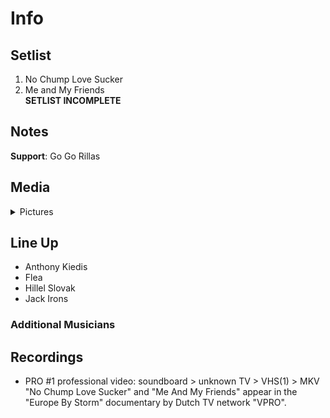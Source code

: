 # Info

## Setlist

1. No Chump Love Sucker
2. Me and My Friends
<br>**SETLIST INCOMPLETE**

## Notes

**Support**: Go Go Rillas

## Media 

<details>
  <summary>Pictures</summary>
  <!--<img alt="Setlist" title="Setlist" src="_.jpg" height="200" />
  <img alt="Clipping" title="Clipping" src="_.jpg" height="200" />
  <img alt="Flyer" title="Flyer" src="_.jpg" height="200" />-->
</details>

## Line Up

* Anthony Kiedis
* Flea
* Hillel Slovak
* Jack Irons

### Additional Musicians

## Recordings

* PRO #1 professional video: soundboard > unknown TV > VHS(1) > MKV "No Chump Love Sucker" and "Me And My Friends" appear in the "Europe By Storm" documentary by Dutch TV network "VPRO".